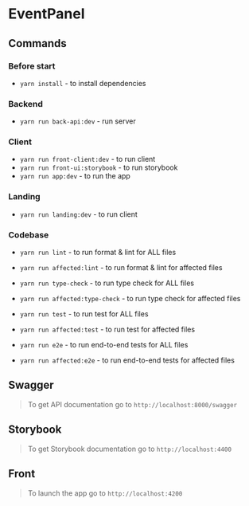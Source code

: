# EventPanel

## Commands

### Before start

- `yarn install` - to install dependencies

### Backend

- `yarn run back-api:dev` - run server

### Client

- `yarn run front-client:dev` - to run client
- `yarn run front-ui:storybook` - to run storybook
- `yarn run app:dev` - to run the app

### Landing

- `yarn run landing:dev` - to run client

### Codebase

- `yarn run lint` - to run format & lint for ALL files
- `yarn run affected:lint` - to run format & lint for affected files

- `yarn run type-check` - to run type check for ALL files
- `yarn run affected:type-check` - to run type check for affected files

- `yarn run test` - to run test for ALL files
- `yarn run affected:test` - to run test for affected files

- `yarn run e2e` - to run end-to-end tests for ALL files
- `yarn run affected:e2e` - to run end-to-end tests for affected files

## Swagger

> To get API documentation go to `http://localhost:8000/swagger`

## Storybook

> To get Storybook documentation go to `http://localhost:4400`

## Front

> To launch the app go to `http://localhost:4200`

